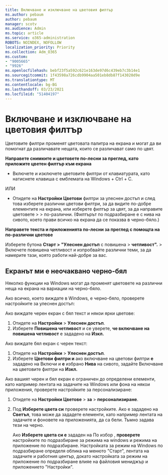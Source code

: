 ```yaml
---
title: Включване и изключване на цветовия филтър
ms.author: pebaum
author: pebaum
manager: scotv
ms.audience: Admin
ms.topic: article
ms.service: o365-administration
ROBOTS: NOINDEX, NOFOLLOW
localization_priority: Priority
ms.collection: Adm_O365
ms.custom:
- "9005665"
- "9926"
ms.openlocfilehash: bebf23f5a592c621e163de97d6c439eb7c3b14e1
ms.sourcegitcommit: 1f43598a726cdb9904aa501eb8db87f143020d9e
ms.translationtype: MT
ms.contentlocale: bg-BG
ms.lasthandoff: 03/23/2021
ms.locfileid: "51404197"
---
```

# <a name="turn-on-and-off-color-filter"></a>Включване и изключване на цветовия филтър

Цветовите филтри променят цветовата палитра на екрана и могат да ви помогнат да различавате нещата, които се различават само по цвят.

**Направете снимките и цветовете по-лесни за преглед, като приложите цветен филтър към екрана**

- Включете и изключете цветовите филтри от клавиатурата, като натиснете клавиша с емблемата на Windows + Ctrl + C. 

ИЛИ

- Отидете на **Настройки Цветови** филтри за улеснен достъп и след това изберете различни цветови филтри, за да видите по-добре елементите на екрана, или изберете филтър за цвят, за да направите цветовете  >    >  по-различни.  (Филтърът по подразбиране е с нива на сивото, което прави всичко на екрана да се показва в черно-бяло.)

**Направете текста и приложенията по-лесни за преглед с помощта на по-различни цветове**  

Изберете бутона **Старт >** **"Улеснен достъп** с повишена  >  **четливост".**  >   Включете повишена четливост и изпробвайте различни теми, за да намерите тази, която работи най-добре за вас.

## <a name="my-screen-is-unexpectedly-black-and-white"></a>Екранът ми е неочаквано черно-бял

Няколко функции на Windows могат да променят цветовете на различни неща на екрана на вариации на черно-бяло.

Ако всичко, което виждате в Windows, е черно-бяло, проверете настройките за улеснен достъп:

Ако виждате черен екран с бял текст и някои ярки цветове:  

1. Отидете на **Настройки**  >  **Улеснен достъп**.  
1. Изберете **Повишена четливост** и се уверете, **че включване на повишена четливост** е зададено на **Изкл.**

Ако виждате бял екран с черен текст:  

1. Отидете на **Настройки**  >  **Улеснен достъп**.  
1. Изберете **Цветови филтри и** ако включване на цветови филтри **е** зададено на Включи и **е** избрано **Нива** на сивото, задайте Включване на цветовите филтри на **Изкл.** 

Ако вашият черен и бял екран е ограничен до определени елементи, като например лентата на задачите на Windows или фона на някои приложения, проверете настройките за персонализиране:

1. Отидете на **Настройки Цветове**  >  **за**  >  **персонализиране**.

1. Под **Изберете цвета си** проверете настройките. Ако е зададено на **Светъл**, това може да зададете елементи, като например лентата на задачите и фоновете на приложенията, да са бели. Тъмно задава тези на черно.  

    Ако **Изберете цвета си е** зададен на По избор , **проверете** настройките по подразбиране за режима на windows и режима на приложение по подразбиране. Настройката за режим на Windows по подразбиране определя облика на менюто "Старт", лентата на задачите и работния център, докато настройката за режим на приложение по подразбиране влияе на файловия мениджър и приложението "Настройки".


